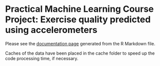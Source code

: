 # Practical Machine Learning Course Project: Exercise quality predicted using accelerometers


Please see the [documentation page](http://electroducer.github.io/pml-course-proj-accelerometers/PractMLCourseProject.html) generated from the R Markdown file.

Caches of the data have been placed in the cache folder to speed up the code processing time, if necessary.
